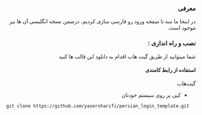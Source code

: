 <div dir="rtl">
<h3>معرفی</h3>
<p>در اینجا ما سه تا صفحه ورود رو فارسی سازی کردیم، درضمن نسخه انگلیسی آن ها نیز موجود است.</p>
<h3>نصب و راه اندازی :</h3>
<p>شما میتوانید از طریق گیت هاب اقدام به دانلود این قالب ها کنید </p>
<h4>استفاده از رابط کامندی</h4>
گیت‌هاب

- کپی بر روی سیستم خودتان
</div>
<pre>
<code>git clone https://github.com/yasersharifi/persian_login_template.git</code>
</pre>